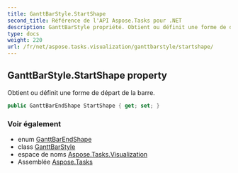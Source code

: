 ```yaml
---
title: GanttBarStyle.StartShape
second_title: Référence de l'API Aspose.Tasks pour .NET
description: GanttBarStyle propriété. Obtient ou définit une forme de départ de la barre.
type: docs
weight: 220
url: /fr/net/aspose.tasks.visualization/ganttbarstyle/startshape/
---
```

## GanttBarStyle.StartShape property

Obtient ou définit une forme de départ de la barre.

```csharp
public GanttBarEndShape StartShape { get; set; }
```

### Voir également

* enum [GanttBarEndShape](../../ganttbarendshape/)
* class [GanttBarStyle](../)
* espace de noms [Aspose.Tasks.Visualization](../../ganttbarstyle/)
* Assemblée [Aspose.Tasks](../../../)


